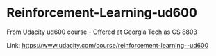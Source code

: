 # Reinforcement-Learning-ud600
From Udacity ud600 course - Offered at Georgia Tech as CS 8803

Link: https://www.udacity.com/course/reinforcement-learning--ud600